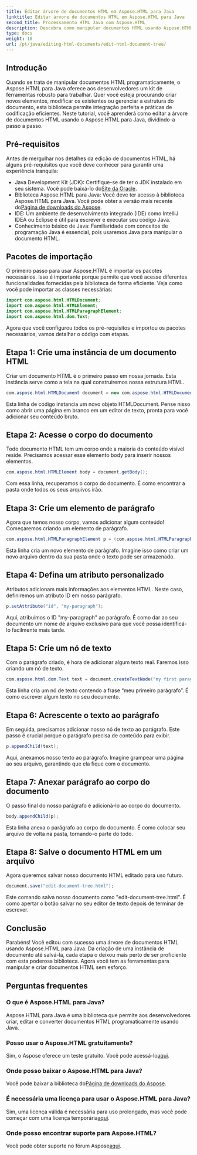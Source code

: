 ```yaml
---
title: Editar árvore de documentos HTML em Aspose.HTML para Java
linktitle: Editar árvore de documentos HTML em Aspose.HTML para Java
second_title: Processamento HTML Java com Aspose.HTML
description: Descubra como manipular documentos HTML usando Aspose.HTML para Java. Um guia passo a passo para gerenciamento eficiente de conteúdo.
type: docs
weight: 10
url: /pt/java/editing-html-documents/edit-html-document-tree/
---
```

## Introdução
Quando se trata de manipular documentos HTML programaticamente, o Aspose.HTML para Java oferece aos desenvolvedores um kit de ferramentas robusto para trabalhar. Quer você esteja procurando criar novos elementos, modificar os existentes ou gerenciar a estrutura do documento, esta biblioteca permite integração perfeita e práticas de codificação eficientes. Neste tutorial, você aprenderá como editar a árvore de documentos HTML usando o Aspose.HTML para Java, dividindo-a passo a passo.
## Pré-requisitos
Antes de mergulhar nos detalhes da edição de documentos HTML, há alguns pré-requisitos que você deve conhecer para garantir uma experiência tranquila:
-  Java Development Kit (JDK): Certifique-se de ter o JDK instalado em seu sistema. Você pode baixá-lo do[Site da Oracle](https://www.oracle.com/java/technologies/javase-jdk11-downloads.html).
-  Biblioteca Aspose.HTML para Java: Você deve ter acesso à biblioteca Aspose.HTML para Java. Você pode obter a versão mais recente do[Página de downloads do Aspose](https://releases.aspose.com/html/java/).
- IDE: Um ambiente de desenvolvimento integrado (IDE) como IntelliJ IDEA ou Eclipse é útil para escrever e executar seu código Java.
- Conhecimento básico de Java: Familiaridade com conceitos de programação Java é essencial, pois usaremos Java para manipular o documento HTML.
## Pacotes de importação
O primeiro passo para usar Aspose.HTML é importar os pacotes necessários. Isso é importante porque permite que você acesse diferentes funcionalidades fornecidas pela biblioteca de forma eficiente. Veja como você pode importar as classes necessárias:
```java
import com.aspose.html.HTMLDocument;
import com.aspose.html.HTMLElement;
import com.aspose.html.HTMLParagraphElement;
import com.aspose.html.dom.Text;
```
Agora que você configurou todos os pré-requisitos e importou os pacotes necessários, vamos detalhar o código com etapas.
## Etapa 1: Crie uma instância de um documento HTML
Criar um documento HTML é o primeiro passo em nossa jornada. Esta instância serve como a tela na qual construiremos nossa estrutura HTML. 
```java
com.aspose.html.HTMLDocument document = new com.aspose.html.HTMLDocument();
```
Esta linha de código instancia um novo objeto HTMLDocument. Pense nisso como abrir uma página em branco em um editor de texto, pronta para você adicionar seu conteúdo bruto.
## Etapa 2: Acesse o corpo do documento
Todo documento HTML tem um corpo onde a maioria do conteúdo visível reside. Precisamos acessar esse elemento body para inserir nossos elementos.
```java
com.aspose.html.HTMLElement body = document.getBody();
```
Com essa linha, recuperamos o corpo do documento. É como encontrar a pasta onde todos os seus arquivos irão.
## Etapa 3: Crie um elemento de parágrafo
Agora que temos nosso corpo, vamos adicionar algum conteúdo! Começaremos criando um elemento de parágrafo.
```java
com.aspose.html.HTMLParagraphElement p = (com.aspose.html.HTMLParagraphElement) document.createElement("p");
```
Esta linha cria um novo elemento de parágrafo. Imagine isso como criar um novo arquivo dentro da sua pasta onde o texto pode ser armazenado.
## Etapa 4: Defina um atributo personalizado
Atributos adicionam mais informações aos elementos HTML. Neste caso, definiremos um atributo ID em nosso parágrafo.
```java
p.setAttribute("id", "my-paragraph");
```
Aqui, atribuímos o ID "my-paragraph" ao parágrafo. É como dar ao seu documento um nome de arquivo exclusivo para que você possa identificá-lo facilmente mais tarde.
## Etapa 5: Crie um nó de texto
Com o parágrafo criado, é hora de adicionar algum texto real. Faremos isso criando um nó de texto.
```java
com.aspose.html.dom.Text text = document.createTextNode("my first paragraph");
```
Esta linha cria um nó de texto contendo a frase “meu primeiro parágrafo”. É como escrever algum texto no seu documento.
## Etapa 6: Acrescente o texto ao parágrafo
Em seguida, precisamos adicionar nosso nó de texto ao parágrafo. Este passo é crucial porque o parágrafo precisa de conteúdo para exibir.
```java
p.appendChild(text);
```
Aqui, anexamos nosso texto ao parágrafo. Imagine grampear uma página ao seu arquivo, garantindo que ela fique com o documento.
## Etapa 7: Anexar parágrafo ao corpo do documento
O passo final do nosso parágrafo é adicioná-lo ao corpo do documento. 
```java
body.appendChild(p);
```
Esta linha anexa o parágrafo ao corpo do documento. É como colocar seu arquivo de volta na pasta, tornando-o parte do todo.
## Etapa 8: Salve o documento HTML em um arquivo
Agora queremos salvar nosso documento HTML editado para uso futuro. 
```java
document.save("edit-document-tree.html");
```
Este comando salva nosso documento como "edit-document-tree.html". É como apertar o botão salvar no seu editor de texto depois de terminar de escrever.
## Conclusão
Parabéns! Você editou com sucesso uma árvore de documentos HTML usando Aspose.HTML para Java. Da criação de uma instância de documento até salvá-la, cada etapa o deixou mais perto de ser proficiente com esta poderosa biblioteca. Agora você tem as ferramentas para manipular e criar documentos HTML sem esforço.

## Perguntas frequentes
### O que é Aspose.HTML para Java?
Aspose.HTML para Java é uma biblioteca que permite aos desenvolvedores criar, editar e converter documentos HTML programaticamente usando Java.
### Posso usar o Aspose.HTML gratuitamente?
 Sim, o Aspose oferece um teste gratuito. Você pode acessá-lo[aqui](https://releases.aspose.com/).
### Onde posso baixar o Aspose.HTML para Java?
 Você pode baixar a biblioteca do[Página de downloads do Aspose](https://releases.aspose.com/html/java/).
### É necessária uma licença para usar o Aspose.HTML para Java?
 Sim, uma licença válida é necessária para uso prolongado, mas você pode começar com uma licença temporária[aqui](https://purchase.aspose.com/temporary-license/).
### Onde posso encontrar suporte para Aspose.HTML?
 Você pode obter suporte no fórum Aspose[aqui](https://forum.aspose.com/c/html/29).